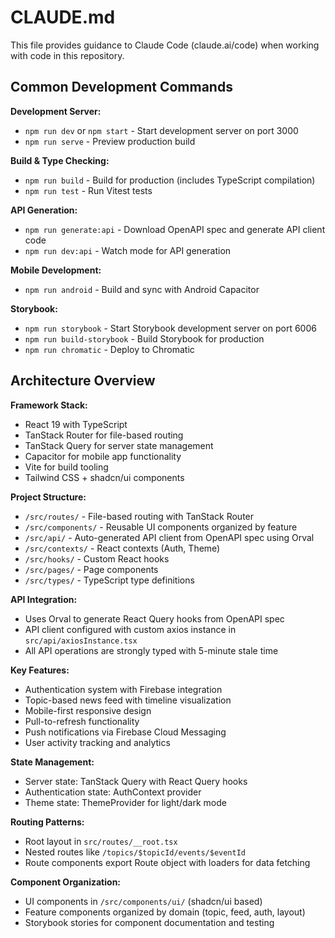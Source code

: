 # CLAUDE.md

This file provides guidance to Claude Code (claude.ai/code) when working with code in this repository.

## Common Development Commands

**Development Server:**
- `npm run dev` or `npm start` - Start development server on port 3000
- `npm run serve` - Preview production build

**Build & Type Checking:**
- `npm run build` - Build for production (includes TypeScript compilation)
- `npm run test` - Run Vitest tests

**API Generation:**
- `npm run generate:api` - Download OpenAPI spec and generate API client code
- `npm run dev:api` - Watch mode for API generation

**Mobile Development:**
- `npm run android` - Build and sync with Android Capacitor

**Storybook:**
- `npm run storybook` - Start Storybook development server on port 6006
- `npm run build-storybook` - Build Storybook for production
- `npm run chromatic` - Deploy to Chromatic

## Architecture Overview

**Framework Stack:**
- React 19 with TypeScript
- TanStack Router for file-based routing
- TanStack Query for server state management
- Capacitor for mobile app functionality
- Vite for build tooling
- Tailwind CSS + shadcn/ui components

**Project Structure:**
- `/src/routes/` - File-based routing with TanStack Router
- `/src/components/` - Reusable UI components organized by feature
- `/src/api/` - Auto-generated API client from OpenAPI spec using Orval
- `/src/contexts/` - React contexts (Auth, Theme)
- `/src/hooks/` - Custom React hooks
- `/src/pages/` - Page components
- `/src/types/` - TypeScript type definitions

**API Integration:**
- Uses Orval to generate React Query hooks from OpenAPI spec
- API client configured with custom axios instance in `src/api/axiosInstance.tsx`
- All API operations are strongly typed with 5-minute stale time

**Key Features:**
- Authentication system with Firebase integration
- Topic-based news feed with timeline visualization
- Mobile-first responsive design
- Pull-to-refresh functionality
- Push notifications via Firebase Cloud Messaging
- User activity tracking and analytics

**State Management:**
- Server state: TanStack Query with React Query hooks
- Authentication state: AuthContext provider
- Theme state: ThemeProvider for light/dark mode

**Routing Patterns:**
- Root layout in `src/routes/__root.tsx`
- Nested routes like `/topics/$topicId/events/$eventId`
- Route components export Route object with loaders for data fetching

**Component Organization:**
- UI components in `/src/components/ui/` (shadcn/ui based)
- Feature components organized by domain (topic, feed, auth, layout)
- Storybook stories for component documentation and testing